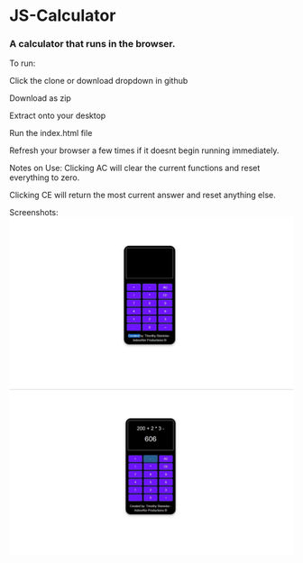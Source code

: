 # JS-Calculator

### A calculator that runs in the browser.

To run:

Click the clone or download dropdown in github

Download as zip

Extract onto your desktop

Run the index.html file

Refresh your browser a few times if it doesnt begin running immediately.

Notes on Use:
Clicking AC will clear the current functions and reset everything to zero.

Clicking CE will return the most current answer and reset anything else.

Screenshots:
![Alt text](https://github.com/tmstani23/JS-Calculator/blob/Master/calc1.jpg)
![Alt text](https://github.com/tmstani23/JS-Calculator/blob/Master/calc2.jpg)


